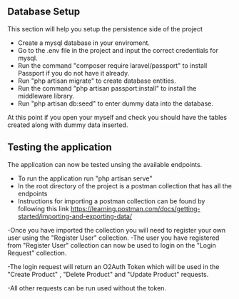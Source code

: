 ## Database Setup

This section will help you setup the persistence side of the project

- Create a mysql database in your enviroment.
- Go to the .env file in the project and input the correct credentials for mysql.
- Run the command "composer require laravel/passport" to install Passport if you do not have it already.
- Run "php artisan migrate" to create database entities.
- Run the command "php artisan passport:install" to install the middleware library.
- Run "php artisan db:seed" to enter dummy data into the database.

At this point if you open your myself and check you should have the tables created along with dummy data inserted.

## Testing the application

The application can now be tested unsing the available endpoints.

- To run the application run "php artisan serve"
- In the root directory of the project is a postman collection that has all the endpoints
- Instructions for importing a postman collection can be found by following this link https://learning.postman.com/docs/getting-started/importing-and-exporting-data/

-Once you have imported the collection you will need to register your own user using the "Register User" collection.
-The user you have registered from "Register User" collection can now be used to login on the "Login Request" collection.

-The login request will return an O2Auth Token which will be used in the "Create Product" , "Delete Product" and "Update Product" requests.

-All other requests can be run used without the token.



